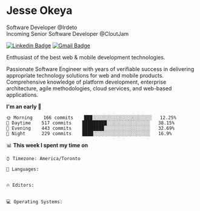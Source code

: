 # Jesse Okeya

Software Developer @Irdeto
<br />
Incoming Senior Software Developer @CloutJam

[![Linkedin Badge](https://img.shields.io/badge/-Jesse%20Okeya-6633cc?style=flat-square&logo=Linkedin&logoColor=white&link=https://www.linkedin.com/in/jesse-okeya-45a38510a/)](https://www.linkedin.com/in/jesse-okeya-45a38510a/) 
[![Gmail Badge](https://img.shields.io/badge/-jesseokeya@gmail.com-6633cc?style=flat-square&logo=Gmail&logoColor=white&link=mailto:jesseokeya@gmail.com)](mailto:jesseokeya@gmail.com)

Enthusiast of the best web & mobile development technologies.

Passionate Software Engineer with years of verifiable success in delivering appropriate technology solutions for web and mobile products. Comprehensive knowledge of platform development, enterprise architecture, agile methodologies, cloud services, and web-based applications.

<!--START_SECTION:waka-->
**I'm an early 🐤** 

```text
🌞 Morning    166 commits    ███░░░░░░░░░░░░░░░░░░░░░░   12.25% 
🌆 Daytime    517 commits    █████████░░░░░░░░░░░░░░░░   38.15% 
🌃 Evening    443 commits    ████████░░░░░░░░░░░░░░░░░   32.69% 
🌙 Night      229 commits    ████░░░░░░░░░░░░░░░░░░░░░   16.9%

```


📊 **This week I spent my time on** 

```text
⌚︎ Timezone: America/Toronto

💬 Languages: 


🔥 Editors: 


💻 Operating Systems: 


```


<!--END_SECTION:waka-->
